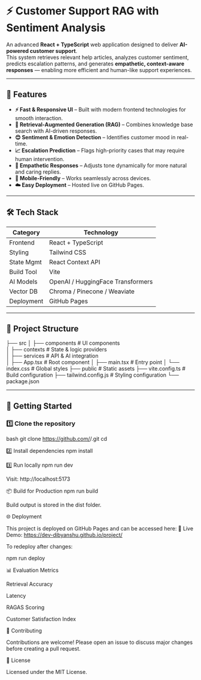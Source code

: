 # ⚡ Customer Support RAG with Sentiment Analysis

An advanced **React + TypeScript** web application designed to deliver **AI-powered customer support**.  
This system retrieves relevant help articles, analyzes customer sentiment, predicts escalation patterns, and generates **empathetic, context-aware responses** — enabling more efficient and human-like support experiences.

---

## 📌 Features

- **⚡ Fast & Responsive UI** – Built with modern frontend technologies for smooth interaction.
- **🧠 Retrieval-Augmented Generation (RAG)** – Combines knowledge base search with AI-driven responses.
- **😊 Sentiment & Emotion Detection** – Identifies customer mood in real-time.
- **📈 Escalation Prediction** – Flags high-priority cases that may require human intervention.
- **💬 Empathetic Responses** – Adjusts tone dynamically for more natural and caring replies.
- **📱 Mobile-Friendly** – Works seamlessly across devices.
- **☁️ Easy Deployment** – Hosted live on GitHub Pages.

---

## 🛠 Tech Stack

| Category       | Technology |
|----------------|------------|
| Frontend       | React + TypeScript |
| Styling        | Tailwind CSS |
| State Mgmt     | React Context API |
| Build Tool     | Vite |
| AI Models      | OpenAI / HuggingFace Transformers |
| Vector DB      | Chroma / Pinecone / Weaviate |
| Deployment     | GitHub Pages |

---

## 📂 Project Structure

├── src
│ ├── components # UI components                                 
│ ├── contexts # State & logic providers                        
│ ├── services # API & AI integration                          
│ ├── App.tsx # Root component
│ ├── main.tsx # Entry point
│ └── index.css # Global styles
├── public # Static assets
├── vite.config.ts # Build configuration
├── tailwind.config.js # Styling configuration
└── package.json


---

## 🚀 Getting Started

### 1️⃣ Clone the repository
bash
git clone https://github.com/<your-username>/<your-repo>.git
cd <your-repo>

2️⃣ Install dependencies
npm install

3️⃣ Run locally
npm run dev


Visit: http://localhost:5173

📦 Build for Production
npm run build


Build output is stored in the dist folder.

🌐 Deployment

This project is deployed on GitHub Pages and can be accessed here:
🔗 Live Demo: https://dev-dibyanshu.github.io/project/

To redeploy after changes:

npm run deploy

📊 Evaluation Metrics

Retrieval Accuracy

Latency

RAGAS Scoring

Customer Satisfaction Index

🤝 Contributing

Contributions are welcome! Please open an issue to discuss major changes before creating a pull request.

📜 License

Licensed under the MIT License.
